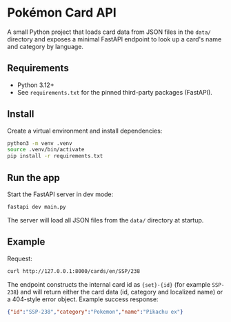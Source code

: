 # Pokémon Card API

A small Python project that loads card data from JSON files in the `data/` directory and exposes a minimal FastAPI endpoint to look up a card's name and category by language.

## Requirements

- Python 3.12+
- See `requirements.txt` for the pinned third-party packages (FastAPI).

## Install

Create a virtual environment and install dependencies:

```bash
python3 -m venv .venv
source .venv/bin/activate
pip install -r requirements.txt
```

## Run the app

Start the FastAPI server in dev mode:

```bash
fastapi dev main.py
```

The server will load all JSON files from the `data/` directory at startup.

## Example

Request:

```bash
curl http://127.0.0.1:8000/cards/en/SSP/238
```

The endpoint constructs the internal card id as `{set}-{id}` (for example `SSP-238`) and will return either the card data (id, category and localized name) or a 404-style error object. Example success response:

```json
{"id":"SSP-238","category":"Pokemon","name":"Pikachu ex"}
```
